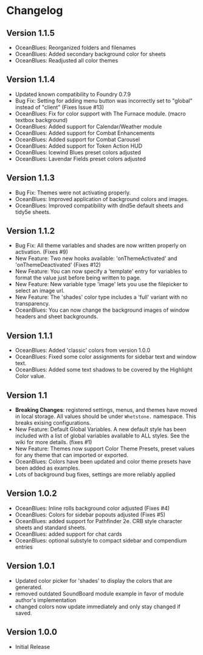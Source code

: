 # Changelog

## Version 1.1.5

 * OceanBlues: Reorganized folders and filenames
 * OceanBlues: Added secondary background color for sheets
 * OceanBlues: Readjusted all color themes

## Version 1.1.4

 * Updated known compatibility to Foundry 0.7.9
 * Bug Fix: Setting for adding menu button was incorrectly set to "global" instead of "client" (Fixes Issue #13)
 * OceanBlues: Fix for color support with The Furnace module. (macro textbox background)
 * OceanBlues: Added support for Calendar/Weather module
 * OceanBlues: Added support for Combat Enhancements
 * OceanBlues: Added support for Combat Carousel
 * OceanBlues: Added support for Token Action HUD
 * OceanBlues: Icewind Blues preset colors adjusted
 * OceanBlues: Lavendar Fields preset colors adjusted

## Version 1.1.3

 * Bug Fix: Themes were not activating properly.
 * OceanBlues: Improved application of background colors and images.
 * OceanBlues: Improved compatibility with dnd5e default sheets and tidy5e sheets.

## Version 1.1.2

 * Bug Fix: All theme variables and shades are now written properly on activation. (Fixes #9)
 * New Feature: Two new hooks available: 'onThemeActivated' and 'onThemeDeactivated' (Fixes #12)
 * New Feature: You can now specify a 'template' entry for variables to format the value just before being written to page.
 * New Feature: New variable type 'image' lets you use the filepicker to select an image url.
 * New Feature: The 'shades' color type includes a 'full' variant with no transparency.
 * OceanBlues: You can now change the background images of window headers and sheet backgrounds.

## Version 1.1.1

 * OceanBlues: Added 'classic' colors from version 1.0.0
 * OceanBlues: Fixed some color assignments for sidebar text and window text.
 * OceanBlues: Added some text shadows to be covered by the Highlight Color value.

## Version 1.1

 * **Breaking Changes**: registered settings, menus, and themes have moved in local storage. All values should be under `Whetstone.` namespace. This breaks exising configurations.
 * New Feature: Default Global Variables. A new default style has been included with a list of global variables available to ALL styles. See the wiki for more details. (fixes #1)
 * New Feature: Themes now support Color Theme Presets, preset values for any theme that can imported or exported.
 * OceanBlues: Colors have been updated and color theme presets have been added as examples.
 * Lots of background bug fixes, settings are more reliably applied

## Version 1.0.2

 * OceanBlues: Inline rolls background color adjusted (Fixes #4)
 * OceanBlues: Colors for sidebar popouts adjusted (Fixes #5)
 * OceanBlues: added support for Pathfinder 2e. CRB style character sheets and standard sheets.
 * OceanBlues: added support for chat cards
 * OceanBlues: optional substyle to compact sidebar and compendium entries 

## Version 1.0.1

 * Updated color picker for 'shades' to display the colors that are generated.
 * removed outdated SoundBoard module example in favor of module author's implementation
 * changed colors now update immediately and only stay changed if saved.

## Version 1.0.0

 * Initial Release